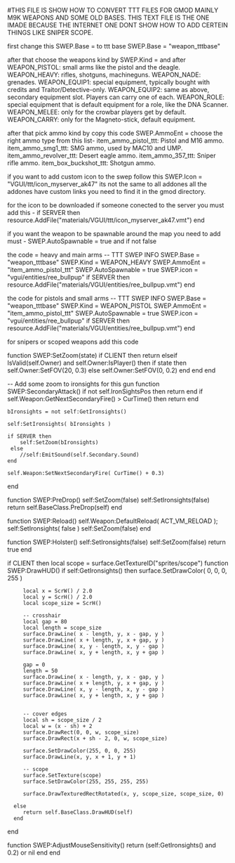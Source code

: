 #THIS FILE IS SHOW HOW TO CONVERT TTT FILES FOR GMOD MAINLY M9K WEAPONS AND SOME OLD BASES. THIS TEXT FILE IS THE ONE IMADE BECAUSE THE INTERNET ONE DONT SHOW HOW TO ADD CERTEIN THINGS LIKE SNIPER SCOPE.


first change this SWEP.Base = to ttt base 
SWEP.Base = "weapon_tttbase"

after that choose the weapons kind by SWEP.Kind = and after 
WEAPON_PISTOL: small arms like the pistol and the deagle.
WEAPON_HEAVY: rifles, shotguns, machineguns.
WEAPON_NADE: grenades.
WEAPON_EQUIP1: special equipment, typically bought with credits and Traitor/Detective-only.
WEAPON_EQUIP2: same as above, secondary equipment slot. Players can carry one of each.
WEAPON_ROLE: special equipment that is default equipment for a role, like the DNA Scanner.
WEAPON_MELEE: only for the crowbar players get by default.
WEAPON_CARRY: only for the Magneto-stick, default equipment.

after that pick ammo kind by copy this code SWEP.AmmoEnt =
choose the right ammo type from this list- 
item_ammo_pistol_ttt: Pistol and M16 ammo.
item_ammo_smg1_ttt: SMG ammo, used by MAC10 and UMP.
item_ammo_revolver_ttt: Desert eagle ammo.
item_ammo_357_ttt: Sniper rifle ammo.
item_box_buckshot_ttt: Shotgun ammo.

if you want to add custom icon to the swep 
follow this SWEP.Icon = "VGUI/ttt/icon_myserver_ak47"
its not the same to all addones all the addones have custom links you need to find it in the gmod directory.

for the icon to be downloaded if someone conected to the server you must add this - 
if SERVER then
      resource.AddFile("materials/VGUI/ttt/icon_myserver_ak47.vmt")
    end

if you want the weapon to be spawnable around the map you need to add must - 
 SWEP.AutoSpawnable = true 
and if not false 


the code = heavy and main arms 
-- TTT SWEP INFO 
SWEP.Base		= "weapon_tttbase"
SWEP.Kind               =  WEAPON_HEAVY
SWEP.AmmoEnt            = "item_ammo_pistol_ttt"
SWEP.AutoSpawnable      =  true 
SWEP.icon               =  "vgui/entities/ree_bullpup"
if SERVER then
	resource.AddFile("materials/VGUI/entities/ree_bullpup.vmt")
 end


the code for pistols and small arms 
-- TTT SWEP INFO 
SWEP.Base		= "weapon_tttbase"
SWEP.Kind               =  WEAPON_PISTOL
SWEP.AmmoEnt            = "item_ammo_pistol_ttt"
SWEP.AutoSpawnable      =  true 
SWEP.icon               =  "vgui/entities/ree_bullpup"
if SERVER then
	resource.AddFile("materials/VGUI/entities/ree_bullpup.vmt")
 end



for snipers or scoped weapons add this code 

function SWEP:SetZoom(state)
    if CLIENT then 
       return
    elseif IsValid(self.Owner) and self.Owner:IsPlayer() then
       if state then
          self.Owner:SetFOV(20, 0.3)
       else
          self.Owner:SetFOV(0, 0.2)
       end
    end
end

-- Add some zoom to ironsights for this gun
function SWEP:SecondaryAttack()
    if not self.IronSightsPos then return end
    if self.Weapon:GetNextSecondaryFire() > CurTime() then return end
    
    bIronsights = not self:GetIronsights()
    
    self:SetIronsights( bIronsights )
    
    if SERVER then
        self:SetZoom(bIronsights)
     else
        //self:EmitSound(self.Secondary.Sound)
    end
    
    self.Weapon:SetNextSecondaryFire( CurTime() + 0.3)
end

function SWEP:PreDrop()
    self:SetZoom(false)
    self:SetIronsights(false)
    return self.BaseClass.PreDrop(self)
end

function SWEP:Reload()
    self.Weapon:DefaultReload( ACT_VM_RELOAD );
    self:SetIronsights( false )
    self:SetZoom(false)
end


function SWEP:Holster()
    self:SetIronsights(false)
    self:SetZoom(false)
    return true
end

if CLIENT then
   local scope = surface.GetTextureID("sprites/scope")
   function SWEP:DrawHUD()
      if self:GetIronsights() then
         surface.SetDrawColor( 0, 0, 0, 255 )
         
         local x = ScrW() / 2.0
         local y = ScrH() / 2.0
         local scope_size = ScrH()

         -- crosshair
         local gap = 80
         local length = scope_size
         surface.DrawLine( x - length, y, x - gap, y )
         surface.DrawLine( x + length, y, x + gap, y )
         surface.DrawLine( x, y - length, x, y - gap )
         surface.DrawLine( x, y + length, x, y + gap )

         gap = 0
         length = 50
         surface.DrawLine( x - length, y, x - gap, y )
         surface.DrawLine( x + length, y, x + gap, y )
         surface.DrawLine( x, y - length, x, y - gap )
         surface.DrawLine( x, y + length, x, y + gap )


         -- cover edges
         local sh = scope_size / 2
         local w = (x - sh) + 2
         surface.DrawRect(0, 0, w, scope_size)
         surface.DrawRect(x + sh - 2, 0, w, scope_size)

         surface.SetDrawColor(255, 0, 0, 255)
         surface.DrawLine(x, y, x + 1, y + 1)

         -- scope
         surface.SetTexture(scope)
         surface.SetDrawColor(255, 255, 255, 255)

         surface.DrawTexturedRectRotated(x, y, scope_size, scope_size, 0)

      else
         return self.BaseClass.DrawHUD(self)
      end
   end

   function SWEP:AdjustMouseSensitivity()
      return (self:GetIronsights() and 0.2) or nil
   end
end


